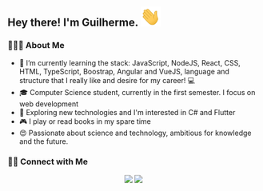 

## Hey there! I'm Guilherme. <img  src="https://raw.githubusercontent.com/Gui-guimaraes/Gui-guimaraes/main/images/Hi.gif" width="40">


 ### 👨🏻‍💻  About Me 
- 🔭 I’m currently learning the stack: JavaScript, NodeJS, React, CSS, HTML, TypeScript, Boostrap, Angular and VueJS, language and structure that I really like and desire for my career! 💻
- 🎓 Computer Science student, currently in the first semester. I focus on web development
- 🤔 Exploring new technologies and I'm interested in C# and Flutter
- 🎮 I play or read books in my spare time
- 😍 Passionate about science and technology, ambitious for knowledge and the future.



### 🤝🏻 Connect with Me
<p align="center">
<a href="https://www.linkedin.com/in/guilherme-queiroz-67854a213/" target="_blank" rel="noopener noreferrer"><img src="https://img.icons8.com/plasticine/100/000000/linkedin.png" width="50" /></a>
<a href="mailto:guiguimaraes.dev@gmail.com" target="_blank" rel="noopener noreferrer"><img src="https://img.icons8.com/plasticine/100/000000/gmail.png"  width="50" /></a>
</p>
